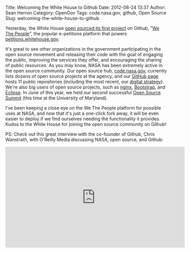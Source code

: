 Title: Welcoming the White House to Github
Date: 2012-08-24 13:37
Author: Sean Herron
Category: OpenGov
Tags: code.nasa.gov, github, Open Source
Slug: welcoming-the-white-house-to-github

Yesterday, the White House [open sourced its first project][] on Github,
"[We The People][]", the popular e-petitions platform that powers
[petitions.whitehouse.gov][].

It's great to see other organizations in the government participating in
the open source movement and releasing their code with the goal of
engaging the public, improving the services they offer, and encouraging
the sharing of public resources. As you may know, NASA has been
extremely active in the open source community. Our open source hub,
[code.nasa.gov][], currently lists dozens of open source projects at the
agency, and our [GitHub page][] hosts 11 public repositories (including
the most recent, our [digital strategy][]). We're also big users of open
source projects, such as [nginx][], [Bootstrap][], and [Eclipse][]. In
June of this year, we held our second successful [Open Source Summit][]
(this time at the University of Maryland).

I've been keeping a close eye on the We The People platform for possible
uses at NASA, and now that it's just a one-click fork away, it will be
even easier to deploy if we find ourselves needing the functionality it
provides. Kudos to the White House for joining the open source community
on Github!

PS: Check out this great interview with the co-founder of Github, Chris
Wanstrath, with O'Reilly Media discussing NASA, open source, and
Github:  

<iframe width="560" height="315" src="http://www.youtube.com/embed/dUFzMe8GM3M" frameborder="0" allowfullscreen></iframe>

  [open sourced its first project]: http://oreillyradar.tumblr.com/post/30073717898/we-the-coders-white-house-commits-open-source-code
  [We The People]: https://github.com/WhiteHouse/petition
  [petitions.whitehouse.gov]: http://petitions.whitehouse.gov
  [code.nasa.gov]: http://code.nasa.gov
  [GitHub page]: https://github.com/nasa
  [digital strategy]: https://github.com/nasa/digital-strategy
  [nginx]: http://nginx.org/
  [Bootstrap]: http://twitter.github.com/bootstrap/
  [Eclipse]: http://www.eclipse.org/
  [Open Source Summit]: http://open.nasa.gov/summit/
